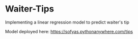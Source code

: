 # Waiter-Tips
Implementing a linear regression model to predict waiter's tip 

Model deployed here: https://sofyas.pythonanywhere.com/tips
